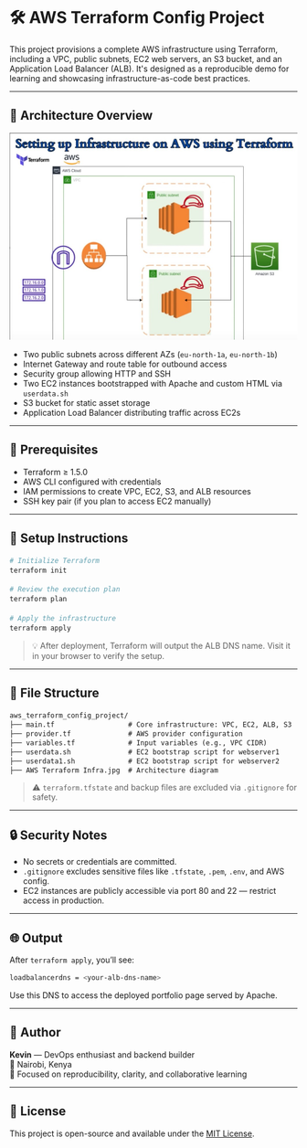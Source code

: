 # 🛠️ AWS Terraform Config Project

This project provisions a complete AWS infrastructure using Terraform, including a VPC, public subnets, EC2 web servers, an S3 bucket, and an Application Load Balancer (ALB). It's designed as a reproducible demo for learning and showcasing infrastructure-as-code best practices.

---

## 📐 Architecture Overview

![AWS Terraform Infra](AWS%20Terraform%20Infra.jpg)

- Two public subnets across different AZs (`eu-north-1a`, `eu-north-1b`)
- Internet Gateway and route table for outbound access
- Security group allowing HTTP and SSH
- Two EC2 instances bootstrapped with Apache and custom HTML via `userdata.sh`
- S3 bucket for static asset storage
- Application Load Balancer distributing traffic across EC2s

---

## 🔧 Prerequisites

- Terraform ≥ 1.5.0
- AWS CLI configured with credentials
- IAM permissions to create VPC, EC2, S3, and ALB resources
- SSH key pair (if you plan to access EC2 manually)

---

## 🚀 Setup Instructions

```bash
# Initialize Terraform
terraform init

# Review the execution plan
terraform plan

# Apply the infrastructure
terraform apply
```

> 💡 After deployment, Terraform will output the ALB DNS name. Visit it in your browser to verify the setup.

---

## 📁 File Structure

```
aws_terraform_config_project/
├── main.tf                  # Core infrastructure: VPC, EC2, ALB, S3
├── provider.tf              # AWS provider configuration
├── variables.tf             # Input variables (e.g., VPC CIDR)
├── userdata.sh              # EC2 bootstrap script for webserver1
├── userdata1.sh             # EC2 bootstrap script for webserver2
├── AWS Terraform Infra.jpg  # Architecture diagram
```

> ⚠️ `terraform.tfstate` and backup files are excluded via `.gitignore` for safety.

---

## 🔒 Security Notes

- No secrets or credentials are committed.
- `.gitignore` excludes sensitive files like `.tfstate`, `.pem`, `.env`, and AWS config.
- EC2 instances are publicly accessible via port 80 and 22 — restrict access in production.

---

## 🌐 Output

After `terraform apply`, you’ll see:

```bash
loadbalancerdns = <your-alb-dns-name>
```

Use this DNS to access the deployed portfolio page served by Apache.

---

## 👤 Author

**Kevin** — DevOps enthusiast and backend builder  
📍 Nairobi, Kenya  
🧠 Focused on reproducibility, clarity, and collaborative learning

---

## 📄 License

This project is open-source and available under the [MIT License](https://opensource.org/licenses/MIT).

